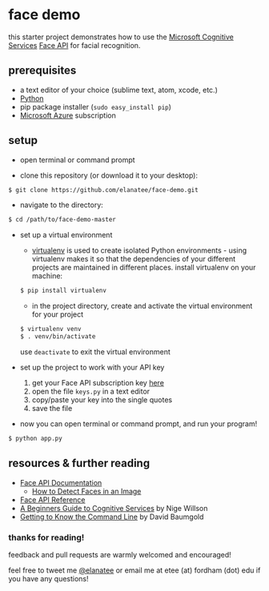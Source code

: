 # face demo

this starter project demonstrates how to use the [Microsoft Cognitive Services](https://www.microsoft.com/cognitive-services/) [Face API](https://www.microsoft.com/cognitive-services/en-us/face-api) for facial recognition.

## prerequisites 
- a text editor of your choice (sublime text, atom, xcode, etc.)
- [Python](https://www.python.org/downloads/)
- pip package installer (`sudo easy_install pip`)
- [Microsoft Azure](https://azure.microsoft.com) subscription 

## setup 
- open terminal or command prompt

- clone this repository (or download it to your desktop):

```bash
$ git clone https://github.com/elanatee/face-demo.git
```

- navigate to the directory: 

```bash
$ cd /path/to/face-demo-master
```

- set up a virtual environment
   - [virtualenv](http://docs.python-guide.org/en/latest/dev/virtualenvs/) is used to create isolated Python environments - using virtualenv makes it so that the dependencies of your different projects are maintained in different places. install virtualenv on your machine:
    ```bash
    $ pip install virtualenv
    ```
   - in the project directory, create and activate the virtual environment for your project
    ```bash
    $ virtualenv venv
    $ . venv/bin/activate
    ```
   use `deactivate` to exit the virtual environment

- set up the project to work with your API key
   1. get your Face API subscription key [here](https://www.microsoft.com/cognitive-services/en-US/subscriptions)
   2. open the file `keys.py` in a text editor
   3. copy/paste your key into the single quotes 
   4. save the file

- now you can open terminal or command prompt, and run your program! 
```bash
$ python app.py
```

## resources & further reading 
- [Face API Documentation](https://www.microsoft.com/cognitive-services/en-us/face-api/documentation/overview)
   - [How to Detect Faces in an Image](https://www.microsoft.com/cognitive-services/en-us/face-api/documentation/face-api-how-to-topics/HowtoDetectFacesinImage) 
- [Face API Reference](https://westus.dev.cognitive.microsoft.com/docs/services/563879b61984550e40cbbe8d/operations/563879b61984550f30395236) 
- [A Beginners Guide to Cognitive Services](https://www.linkedin.com/pulse/idiots-guide-cognitive-services-nigel-willson) by Nige Willson
- [Getting to Know the Command Line](https://www.davidbaumgold.com/tutorials/command-line/) by David Baumgold

### thanks for reading!
feedback and pull requests are warmly welcomed and encouraged! 

feel free to tweet me [@elanatee](https://twitter.com/elanatee) or email me at etee (at) fordham (dot) edu if you have any questions!